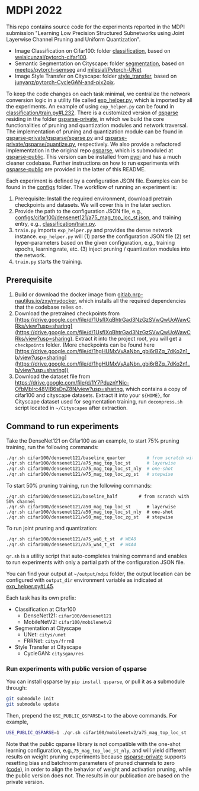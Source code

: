 # MDPI 2022

This repo contains source code for the experiments reported in the MDPI submission "Learning Low Precision Structured Subnetworks using Joint Layerwise Channel Pruning and Uniform Quantization".

- Image Classification on Cifar100: folder [classification](classification/), based on [weiaicunzai/pytorch-cifar100](https://github.com/weiaicunzai/pytorch-cifar100).
- Semantic Segmentation on Cityscape: folder [segmentation](segmentation/), based on [meetps/pytorch-semseg](https://github.com/meetps/pytorch-semseg) and [milesial/Pytorch-UNet](https://github.com/milesial/Pytorch-UNet)
- Image Style Transfer on Cityscape: folder [style_transfer](style_transfer/), based on [junyanz/pytorch-CycleGAN-and-pix2pix](https://github.com/junyanz/pytorch-CycleGAN-and-pix2pix).

To keep the code changes on each task minimal, we centralize the network conversion logic in a utility file called [exp_helper.py](exp_helper.py), which is imported by all the experiments. An example of using `exp_helper.py` can be found in [classification/train.py#L232](classification/train.py#L232). There is a customized version of [qsparse](https://github.com/mlzxy/qsparse) residing in the folder [qsparse-private](qsparse-private/), in which we build the core functionalities of pruning and quantization modules and network traversal. The implementation of pruning and quantization module can be found in [qsparse-private/qsparse/sparse.py](qsparse-private/qsparse/sparse.py) and [qsparse-private/qsparse/quantize.py](qsparse-private/qsparse/quantize.py), respectively. We also provide a refactored implementation in the original repo [qsparse](https://github.com/mlzxy/qsparse), which is submoduled at [qsparse-public](qsparse-public/). This version can be installed from [pypi](https://pypi.org/project/qsparse/) and has a much cleaner codebase. Further instructions on how to run experiments with [qsparse-public](qsparse-public/) are provided in the latter of this README. 


Each experiment is defined by a configuration JSON file. Examples can be found in the [configs](configs/) folder. The workflow of running an experiment is:

1. Prerequisite: Install the required environment, download pretrain checkpoints and datasets. We will cover this in the later section.
2. Provide the path to the configuration JSON file, e.g., [configs/cifar100/densenet121/a75_mag_top_loc_st.json](configs/cifar100/densenet121/a75_mag_top_loc_st.json), and training entry, e.g., [classification/train.py](classification/train.py).
3. `train.py` imports `exp_helper.py` and provides the dense network instance. `exp_helper.py`  will (1) parse the configuration JSON file (2) set hyper-parameters based on the given configuration, e.g., training epochs, learning rate, etc. (3) inject pruning / quantization modules into the network.
4. `train.py` starts the training.

## Prerequisite

1. Build or download the docker image from [gitlab.nrp-nautilus.io/zxy/mydocker](https://gitlab.nrp-nautilus.io/zxy/mydocker), which installs all the required dependencies that the codebase relies on.
2. Download the pretrained checkpoints from [https://drive.google.com/file/d/1UsfIXqBhtrGad3NzGzSVwQwUoWawCRks/view?usp=sharing](https://drive.google.com/file/d/1UsfIXqBhtrGad3NzGzSVwQwUoWawCRks/view?usp=sharing). Extract it into the project root, you will get a `checkpoints` folder.  (More checkpoints can be found here [https://drive.google.com/file/d/1hgHUMxVyAaNbn_gbi6rBZq_7dKo2n1_b/view?usp=sharing](https://drive.google.com/file/d/1hgHUMxVyAaNbn_gbi6rBZq_7dKo2n1_b/view?usp=sharing))
3. Download the dataset file from https://drive.google.com/file/d/1Y7PduznYNic-OfbMbIrc48VIB6sDnZ8N/view?usp=sharing, which contains a copy of cifar100 and cityscape datasets. Extract it into your `${HOME}`, for Cityscape dataset used for segmentation training, run `decompress.sh` script located in `~/Cityscapes` after extraction.

## Command to run experiments

Take the DenseNet121 on Cifar100 as an example, to start 75% pruning training, run the following commands:

```bash
./qr.sh cifar100/densenet121/baseline_quarter        # from scratch with 25% channel
./qr.sh cifar100/densenet121/a75_mag_top_loc_st      # layerwise 
./qr.sh cifar100/densenet121/a75_mag_top_loc_st_nly  # one-shot 
./qr.sh cifar100/densenet121/w75_mag_top_loc_zg_st   # stepwise
```

To start 50% pruning training, run the following commands:

```
./qr.sh cifar100/densenet121/baseline_half        # from scratch with 50% channel
./qr.sh cifar100/densenet121/a50_mag_top_loc_st      # layerwise 
./qr.sh cifar100/densenet121/a50_mag_top_loc_st_nly  # one-shot 
./qr.sh cifar100/densenet121/w50_mag_top_loc_zg_st   # stepwise
```

To run joint pruning and quantization:

```bash
./qr.sh cifar100/densenet121/a75_wa8_t_st  # W8A8
./qr.sh cifar100/densenet121/a75_wa4_t_st  # W4A4
```

`qr.sh` is a utility script that auto-completes training command and enables to run experiments with only a partial path of the configuration JSON file.

You can find your output at `~/output/mdpi` folder, the output location can be configured with `output_dir` environment variable as indicated at [exp_helper.py#L45](exp_helper.py#L45).

Each task has its own prefix:

* Classification at Cifar100
  * DenseNet121: `cifar100/densenet121`
  * MobileNetV2: `cifar100/mobilenetv2`
* Segmentation at Cityscape
  * UNet: `citys/unet`
  * FRRNet: `citys/frrnB`
* Style Transfer at Cityscape
  * CycleGAN: `citysgan/res`


### Run experiments with public version of qsparse

You can install qsparse by `pip install qsparse`, or pull it as a submodule through:

```bash
git submodule init
git submodule update
```

Then, prepend the `USE_PUBLIC_QSPARSE=1` to the above commands. For example,

```bash
USE_PUBLIC_QSPARSE=1 ./qr.sh cifar100/mobilenetv2/a75_mag_top_loc_st
```

Note that the public qsparse library is not compatible with the one-shot learning configuration, e.g.,`75_mag_top_loc_st_nly`, and will yield different results on weight pruning experiments because [qsparse-private](qsparse-private/) supports resetting bias and batchnorm parameters of pruned channels to zero ([code](qsparse-private/qsparse/sparse.py#L515)), in order to align the behavior of weight and activation pruning, while the public version does not. The results in our publication are based on the private version.


<!-- 

add citation bibtex

 -->
